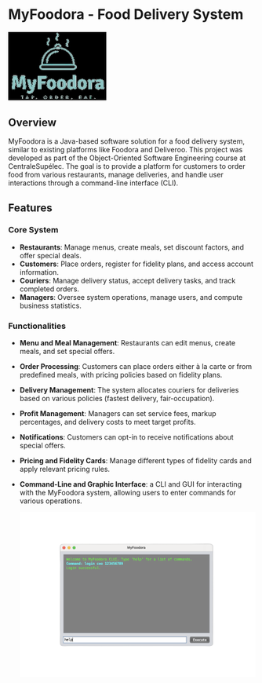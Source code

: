 # MyFoodora - Food Delivery System

<img src="logo.png" alt="logo" width="200">

## Overview

MyFoodora is a Java-based software solution for a food delivery system, similar to existing platforms like Foodora and Deliveroo. This project was developed as part of the Object-Oriented Software Engineering course at CentraleSupélec. The goal is to provide a platform for customers to order food from various restaurants, manage deliveries, and handle user interactions through a command-line interface (CLI).

## Features

### Core System
- **Restaurants**: Manage menus, create meals, set discount factors, and offer special deals.
- **Customers**: Place orders, register for fidelity plans, and access account information.
- **Couriers**: Manage delivery status, accept delivery tasks, and track completed orders.
- **Managers**: Oversee system operations, manage users, and compute business statistics.

### Functionalities
- **Menu and Meal Management**: Restaurants can edit menus, create meals, and set special offers.
- **Order Processing**: Customers can place orders either à la carte or from predefined meals, with pricing policies based on fidelity plans.
- **Delivery Management**: The system allocates couriers for deliveries based on various policies (fastest delivery, fair-occupation).
- **Profit Management**: Managers can set service fees, markup percentages, and delivery costs to meet target profits.
- **Notifications**: Customers can opt-in to receive notifications about special offers.
- **Pricing and Fidelity Cards**: Manage different types of fidelity cards and apply relevant pricing rules.
- **Command-Line and Graphic Interface**: a CLI and GUI for interacting with the MyFoodora system, allowing users to enter commands for various operations.


  ![Screen](gui.png)

